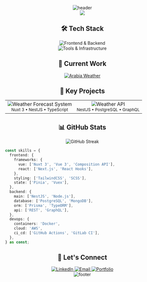 <!-- Header Section -->
<div align="center">
  <picture>
    <source media="(prefers-color-scheme: dark)" srcset="https://capsule-render.vercel.app/api?type=waving&color=00DC82&height=200&section=header&text=Yousef%20Obeidat&fontSize=50&fontColor=ffffff&animation=fadeIn&fontAlignY=35&desc=Full%20Stack%20Engineer%20@%20Arabia%20Weather&descAlignY=55&descSize=18">
    <source media="(prefers-color-scheme: light)" srcset="https://capsule-render.vercel.app/api?type=waving&color=41B883&height=200&section=header&text=Yousef%20Obeidat&fontSize=50&fontColor=ffffff&animation=fadeIn&fontAlignY=35&desc=Full%20Stack%20Engineer%20@%20Arabia%20Weather&descAlignY=55&descSize=18">
    <img src="https://capsule-render.vercel.app/api?type=waving&color=00DC82&height=200&section=header&text=Yousef%20Obeidat&fontSize=50&fontColor=ffffff&animation=fadeIn&fontAlignY=35&desc=Full%20Stack%20Engineer%20@%20Arabia%20Weather&descAlignY=55&descSize=18" alt="header">
  </picture>
</div>

<!-- Introduction -->
<div align="center">
  <picture>
    <source media="(prefers-color-scheme: dark)" srcset="https://readme-typing-svg.demolab.com?font=Fira+Code&size=22&duration=3000&pause=1000&color=00DC82&center=true&vCenter=true&multiline=true&width=600&height=100&lines=Building+Weather+Tech+Solutions;Nuxt+3+%E2%9A%A1+NestJS+%F0%9F%9A%80+Vue.js+%F0%9F%92%9A">
    <source media="(prefers-color-scheme: light)" srcset="https://readme-typing-svg.demolab.com?font=Fira+Code&size=22&duration=3000&pause=1000&color=41B883&center=true&vCenter=true&multiline=true&width=600&height=100&lines=Building+Weather+Tech+Solutions;Nuxt+3+%E2%9A%A1+NestJS+%F0%9F%9A%80+Vue.js+%F0%9F%92%9A">
    <img src="https://readme-typing-svg.demolab.com?font=Fira+Code&size=22&duration=3000&pause=1000&color=00DC82&center=true&vCenter=true&multiline=true&width=600&height=100&lines=Building+Weather+Tech+Solutions;Nuxt+3+%E2%9A%A1+NestJS; alt="Typing SVG">
  </picture>
</div>

<!-- Tech Stack Animation -->
<div align="center">
  <h2>🛠️ Tech Stack</h2>
  <img src="https://skillicons.dev/icons?i=vue,nuxt,typescript,nodejs,nestjs,react" alt="Frontend & Backend" /><br/>
  <img src="https://skillicons.dev/icons?i=postgres,mongodb,docker,aws,graphql,prisma" alt="Tools & Infrastructure" />
</div>

<!-- Current Work -->
<div align="center">
  <h2>🔭 Current Work</h2>
  <a href="https://arabiaweather.com" target="_blank">
    <picture>
      <source media="(prefers-color-scheme: dark)" srcset="https://img.shields.io/badge/Arabia%20Weather-Full%20Stack%20Engineer-00DC82?style=for-the-badge&logo=vue.js&logoColor=white&labelColor=18181B">
      <source media="(prefers-color-scheme: light)" srcset="https://img.shields.io/badge/Arabia%20Weather-Full%20Stack%20Engineer-41B883?style=for-the-badge&logo=vue.js&logoColor=white">
      <img alt="Arabia Weather" src="https://img.shields.io/badge/Arabia%20Weather-Full%20Stack%20Engineer-00DC82?style=for-the-badge&logo=vue.js&logoColor=white">
    </picture>
  </a>
</div>

<!-- Key Projects -->
<div align="center">
  <h2>🚀 Key Projects</h2>
  <table>
    <tr>
      <td align="center">
        <picture>
          <source media="(prefers-color-scheme: dark)" srcset="https://custom-icon-badges.demolab.com/badge/Weather%20Forecast-System-00DC82?style=for-the-badge&logo=cloud&logoColor=white">
          <source media="(prefers-color-scheme: light)" srcset="https://custom-icon-badges.demolab.com/badge/Weather%20Forecast-System-41B883?style=for-the-badge&logo=cloud&logoColor=white">
          <img alt="Weather Forecast System" src="https://custom-icon-badges.demolab.com/badge/Weather%20Forecast-System-00DC82?style=for-the-badge&logo=cloud&logoColor=white">
        </picture>
        <br>
        <sub>Nuxt 3 • NestJS • TypeScript</sub>
      </td>
      <td align="center">
        <picture>
          <source media="(prefers-color-scheme: dark)" srcset="https://custom-icon-badges.demolab.com/badge/Weather%20API-Microservices-E0234E?style=for-the-badge&logo=server&logoColor=white">
          <source media="(prefers-color-scheme: light)" srcset="https://custom-icon-badges.demolab.com/badge/Weather%20API-Microservices-C3002F?style=for-the-badge&logo=server&logoColor=white">
          <img alt="Weather API" src="https://custom-icon-badges.demolab.com/badge/Weather%20API-Microservices-E0234E?style=for-the-badge&logo=server&logoColor=white">
        </picture>
        <br>
        <sub>NestJS • PostgreSQL • GraphQL</sub>
      </td>
    </tr>
  </table>
</div>

<!-- GitHub Stats -->
<div align="center">
  <h2>📊 GitHub Stats</h2>
  <picture>
    <source media="(prefers-color-scheme: dark)" srcset="https://streak-stats.demolab.com?user=mrobeidat&theme=vue-dark&hide_border=true&background=0D1117&stroke=00DC82&ring=00DC82&fire=00DC82&currStreakNum=FFFFFF&sideNums=FFFFFF&currStreakLabel=00DC82&sideLabels=00DC82&dates=FFFFFF">
    <source media="(prefers-color-scheme: light)" srcset="https://streak-stats.demolab.com?user=mrobeidat&theme=vue&hide_border=true&stroke=41B883&ring=41B883&fire=41B883&currStreakLabel=41B883&sideLabels=41B883">
    <img src="https://streak-stats.demolab.com?user=mrobeidat&theme=vue-dark&hide_border=true&background=0D1117&stroke=00DC82&ring=00DC82&fire=00DC82&currStreakNum=FFFFFF&sideNums=FFFFFF&currStreakLabel=00DC82&sideLabels=00DC82&dates=FFFFFF" alt="GitHub Streak">
  </picture>
</div>

<!-- Skills & Experience -->
```typescript
const skills = {
  frontend: {
    frameworks: {
      vue: ['Nuxt 3', 'Vue 3', 'Composition API'],
      react: ['Next.js', 'React Hooks'],
    },
    styling: ['TailwindCSS', 'SCSS'],
    state: ['Pinia', 'Vuex'],
  },
  backend: {
    main: ['NestJS', 'Node.js'],
    database: ['PostgreSQL', 'MongoDB'],
    orm: ['Prisma', 'TypeORM'],
    api: ['REST', 'GraphQL'],
  },
  devops: {
    containers: 'Docker',
    cloud: 'AWS',
    ci_cd: ['GitHub Actions', 'GitLab CI'],
  },
} as const;
```

<!-- Connect Section -->
<div align="center">
  <h2>🤝 Let's Connect</h2>
  <a href="https://linkedin.com/in/mrobeidat" target="_blank">
    <picture>
      <source media="(prefers-color-scheme: dark)" srcset="https://img.shields.io/badge/LinkedIn-Connect-0A66C2?style=for-the-badge&logo=linkedin&logoColor=white&labelColor=18181B">
      <source media="(prefers-color-scheme: light)" srcset="https://img.shields.io/badge/LinkedIn-0A66C2?style=for-the-badge&logo=linkedin&logoColor=white">
      <img alt="LinkedIn" src="https://img.shields.io/badge/LinkedIn-Connect-0A66C2?style=for-the-badge&logo=linkedin&logoColor=white">
    </picture>
  </a>
  <a href="mailto:y.linux96@gmail.com" target="_blank">
    <picture>
      <source media="(prefers-color-scheme: dark)" srcset="https://img.shields.io/badge/Email-Message-EA4335?style=for-the-badge&logo=gmail&logoColor=white&labelColor=18181B">
      <source media="(prefers-color-scheme: light)" srcset="https://img.shields.io/badge/Email-EA4335?style=for-the-badge&logo=gmail&logoColor=white">
      <img alt="Email" src="https://img.shields.io/badge/Email-Message-EA4335?style=for-the-badge&logo=gmail&logoColor=white">
    </picture>
  </a>
  <a href="https://yousef-portfolio.vercel.app/" target="_blank">
    <picture>
      <source media="(prefers-color-scheme: dark)" srcset="https://img.shields.io/badge/Portfolio-Visit-000000?style=for-the-badge&logo=vercel&logoColor=white&labelColor=18181B">
      <source media="(prefers-color-scheme: light)" srcset="https://img.shields.io/badge/Portfolio-000000?style=for-the-badge&logo=vercel&logoColor=white">
      <img alt="Portfolio" src="https://img.shields.io/badge/Portfolio-Visit-000000?style=for-the-badge&logo=vercel&logoColor=white">
    </picture>
  </a>
</div>

<!-- Footer -->
<div align="center">
  <picture>
    <source media="(prefers-color-scheme: dark)" srcset="https://capsule-render.vercel.app/api?type=waving&color=00DC82&height=100&section=footer">
    <source media="(prefers-color-scheme: light)" srcset="https://capsule-render.vercel.app/api?type=waving&color=41B883&height=100&section=footer">
    <img src="https://capsule-render.vercel.app/api?type=waving&color=00DC82&height=100&section=footer" alt="footer">
  </picture>
</div>
